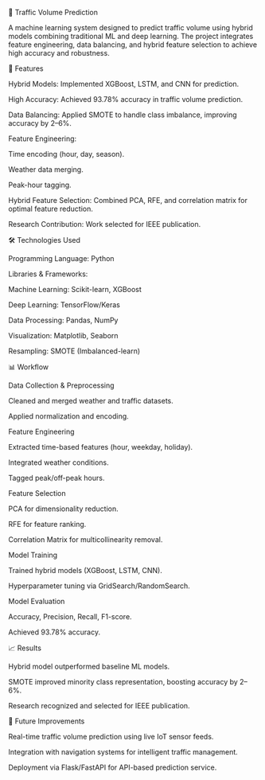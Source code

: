 🚦 Traffic Volume Prediction

A machine learning system designed to predict traffic volume using hybrid models combining traditional ML and deep learning. The project integrates feature engineering, data balancing, and hybrid feature selection to achieve high accuracy and robustness.

📌 Features

Hybrid Models: Implemented XGBoost, LSTM, and CNN for prediction.

High Accuracy: Achieved 93.78% accuracy in traffic volume prediction.

Data Balancing: Applied SMOTE to handle class imbalance, improving accuracy by 2–6%.

Feature Engineering:

Time encoding (hour, day, season).

Weather data merging.

Peak-hour tagging.

Hybrid Feature Selection: Combined PCA, RFE, and correlation matrix for optimal feature reduction.

Research Contribution: Work selected for IEEE publication.

🛠️ Technologies Used

Programming Language: Python

Libraries & Frameworks:

Machine Learning: Scikit-learn, XGBoost

Deep Learning: TensorFlow/Keras

Data Processing: Pandas, NumPy

Visualization: Matplotlib, Seaborn

Resampling: SMOTE (Imbalanced-learn)

📊 Workflow

Data Collection & Preprocessing

Cleaned and merged weather and traffic datasets.

Applied normalization and encoding.

Feature Engineering

Extracted time-based features (hour, weekday, holiday).

Integrated weather conditions.

Tagged peak/off-peak hours.

Feature Selection

PCA for dimensionality reduction.

RFE for feature ranking.

Correlation Matrix for multicollinearity removal.

Model Training

Trained hybrid models (XGBoost, LSTM, CNN).

Hyperparameter tuning via GridSearch/RandomSearch.

Model Evaluation

Accuracy, Precision, Recall, F1-score.

Achieved 93.78% accuracy.

📈 Results

Hybrid model outperformed baseline ML models.

SMOTE improved minority class representation, boosting accuracy by 2–6%.

Research recognized and selected for IEEE publication.

🚀 Future Improvements

Real-time traffic volume prediction using live IoT sensor feeds.

Integration with navigation systems for intelligent traffic management.

Deployment via Flask/FastAPI for API-based prediction service.
